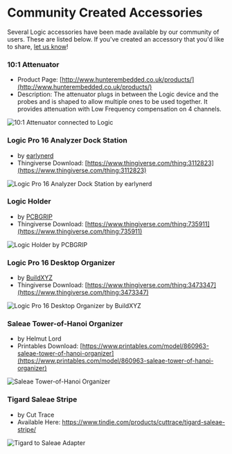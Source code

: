 # Community Created Accessories

Several Logic accessories have been made available by our community of users. These are listed below. If you've created an accessory that you'd like to share, [let us know](https://contact.saleae.com/hc/en-us/requests/new)!

### 10:1 Attenuator

* Product Page: [http://www.hunterembedded.co.uk/products/](http://www.hunterembedded.co.uk/products/)
* Description: The attenuator plugs in between the Logic device and the probes and is shaped to allow multiple ones to be used together. It provides attenuation with Low Frequency compensation on 4 channels.

![10:1 Attenuator connected to Logic](../.gitbook/assets/two-attenuators-connected.jpg)

### Logic Pro 16 Analyzer Dock Station

* by [earlynerd](https://www.thingiverse.com/earlynerd/about)
* Thingiverse Download: [https://www.thingiverse.com/thing:3112823](https://www.thingiverse.com/thing:3112823)

![Logic Pro 16 Analyzer Dock Station by earlynerd](../.gitbook/assets/2018-09-24\_1000.png)

### Logic Holder

* by [PCBGRIP](https://www.thingiverse.com/PCBGRIP/about)
* Thingiverse Download: [https://www.thingiverse.com/thing:735911](https://www.thingiverse.com/thing:735911)

![Logic Holder by PCBGRIP](../.gitbook/assets/2018-09-24\_1026.png)

### Logic Pro 16 Desktop Organizer

* by [BuildXYZ](https://www.thingiverse.com/buildxyz/about)
* Thingiverse Download: [https://www.thingiverse.com/thing:3473347](https://www.thingiverse.com/thing:3473347)

![Logic Pro 16 Desktop Organizer by BuildXYZ](../.gitbook/assets/e1a84da32242e03b838653b751a6350e\_preview\_featured.jpg)


### Saleae Tower-of-Hanoi Organizer

* by Helmut Lord
* Printables Download: [https://www.printables.com/model/860963-saleae-tower-of-hanoi-organizer](https://www.printables.com/model/860963-saleae-tower-of-hanoi-organizer)

![Saleae Tower-of-Hanoi Organizer](https://media.printables.com/media/prints/860963/images/6615309_e44c9996-eb73-43fc-b84b-3198434e3188_5d384b96-e8bf-4376-baf9-ba77458ca830/ezgifcom-optimize.gif)


### Tigard Saleae Stripe

* by Cut Trace
* Available Here: https://www.tindie.com/products/cuttrace/tigard-saleae-stripe/

![Tigard to Saleae Adapter](https://github.com/saleae/gitbook-docs/assets/143648606/6f9adac0-9111-4eec-a2cf-c7f05645e01a)
